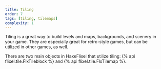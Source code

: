 ```yaml
---
title: Tiling
order: 7
tags: [tiling, tilemaps]
complexity: 1
---
```

Tiling is a great way to build levels and maps, backgrounds, and scenery in your game. They are especially great for retro-style games, but can be utilized in other games, as well.

There are two main objects in HaxeFlixel that utilize tiling: {% api flixel.tile.FlxTileblock %} and {% api flixel.tile.FlxTilemap %}.
